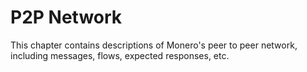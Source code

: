 # P2P Network

This chapter contains descriptions of Monero's peer to peer network, including messages, flows, expected responses, etc.
